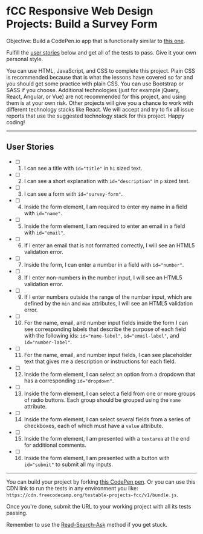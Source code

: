 # fCC Responsive Web Design Projects: Build a Survey Form  

Objective: Build a CodePen.io app that is functionally similar to [this one](https://codepen.io/freeCodeCamp/full/VPaoNP).  

Fulfill the [user stories](https://en.wikipedia.org/wiki/User_story) below and get all of the tests to pass. Give it your own personal style.  

You can use HTML, JavaScript, and CSS to complete this project. Plain CSS is recommended because that is what the lessons have covered so far and you should get some practice with plain CSS. You can use Bootstrap or SASS if you choose. Additional technologies (just for example jQuery, React, Angular, or Vue) are not recommended for this project, and using them is at your own risk. Other projects will give you a chance to work with different technology stacks like React. We will accept and try to fix all issue reports that use the suggested technology stack for this project. Happy coding!

---

## User Stories  

- [ ] 1. I can see a title with `id="title"` in `h1` sized text.     
- [ ] 2. I can see a short explanation with `id="description"` in `p` sized text. 
- [ ] 3. I can see a form with `id="survey-form"`. 
- [ ] 4. Inside the form element, I am required to enter my name in a field with `id="name"`.  
- [ ] 5. Inside the form element, I am required to enter an email in a field with `id="email"`.  
- [ ] 6. If I enter an email that is not formatted correctly, I will see an HTML5 validation error.  
- [ ] 7. Inside the form, I can enter a number in a field with `id="number"`.   
- [ ] 8. If I enter non-numbers in the number input, I will see an HTML5 validation error.    
- [ ] 9. If I enter numbers outside the range of the number input, which are defined by the `min` and `max` attributes, I will see an HTML5 validation error.  
- [ ] 10. For the name, email, and number input fields inside the form I can see corresponding labels that describe the purpose of each field with the following ids: `id="name-label"`, `id="email-label"`, and `id="number-label"`.  
- [ ] 11. For the name, email, and number input fields, I can see placeholder text that gives me a description or instructions for each field.  
- [ ] 12. Inside the form element, I can select an option from a dropdown that has a corresponding `id="dropdown"`.  
- [ ] 13. Inside the form element, I can select a field from one or more groups of radio buttons. Each group should be grouped using the `name` attribute.   
- [ ] 14. Inside the form element, I can select several fields from a series of checkboxes, each of which must have a `value` attribute.  
- [ ] 15. Inside the form element, I am presented with a `textarea` at the end for additional comments.  
- [ ] 16. Inside the form element, I am presented with a button with `id="submit"` to submit all my inputs.  

---

You can build your project by forking [this CodePen pen](http://codepen.io/freeCodeCamp/pen/MJjpwO). Or you can use this CDN link to run the tests in any environment you like: `https://cdn.freecodecamp.org/testable-projects-fcc/v1/bundle.js`.

Once you're done, submit the URL to your working project with all its tests passing.  

Remember to use the [Read-Search-Ask](https://forum.freecodecamp.org/t/how-to-get-help-when-you-are-stuck/19514) method if you get stuck.  
